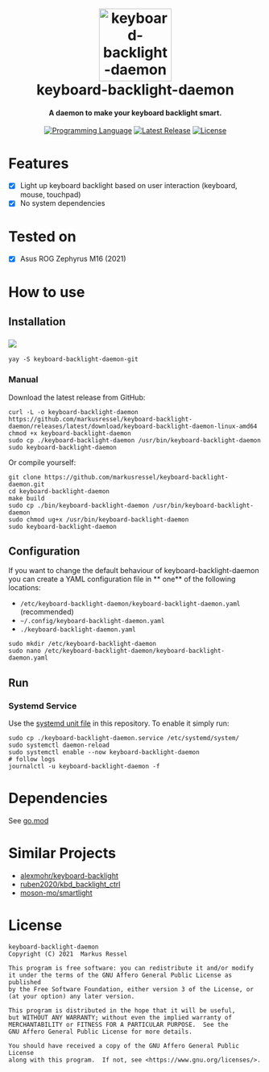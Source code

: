 <h1 align="center">
  <img src="screenshots/kbd_icon.svg" width="144" height="144" alt="keyboard-backlight-daemon icon">
  <br>
  keyboard-backlight-daemon
  <br>
</h1>

<h4 align="center">A daemon to make your keyboard backlight smart.</h4>

<div align="center">

[![Programming Language](https://img.shields.io/badge/Go-00ADD8?logo=go&logoColor=white)]()
[![Latest Release](https://img.shields.io/github/release/markusressel/keyboard-backlight-daemon.svg)](https://github.com/markusressel/keyboard-backlight-daemon/releases)
[![License](https://img.shields.io/badge/license-AGPLv3-blue.svg)](/LICENSE)

</div>

# Features

* [x] Light up keyboard backlight based on user interaction (keyboard, mouse, touchpad)
* [x] No system dependencies

# Tested on

* [x] Asus ROG Zephyrus M16 (2021)

# How to use

## Installation

### ![](https://img.shields.io/badge/Arch_Linux-1793D1?logo=arch-linux&logoColor=white)

```shell
yay -S keyboard-backlight-daemon-git
```

### Manual

Download the latest release from GitHub:

```shell
curl -L -o keyboard-backlight-daemon https://github.com/markusressel/keyboard-backlight-daemon/releases/latest/download/keyboard-backlight-daemon-linux-amd64
chmod +x keyboard-backlight-daemon
sudo cp ./keyboard-backlight-daemon /usr/bin/keyboard-backlight-daemon
sudo keyboard-backlight-daemon
```

Or compile yourself:

```shell
git clone https://github.com/markusressel/keyboard-backlight-daemon.git
cd keyboard-backlight-daemon
make build
sudo cp ./bin/keyboard-backlight-daemon /usr/bin/keyboard-backlight-daemon
sudo chmod ug+x /usr/bin/keyboard-backlight-daemon
sudo keyboard-backlight-daemon
```

## Configuration

If you want to change the default behaviour of keyboard-backlight-daemon you can create a YAML configuration file in **
one** of the following locations:

* `/etc/keyboard-backlight-daemon/keyboard-backlight-daemon.yaml` (recommended)
* `~/.config/keyboard-backlight-daemon.yaml`
* `./keyboard-backlight-daemon.yaml`

```shell
sudo mkdir /etc/keyboard-backlight-daemon
sudo nano /etc/keyboard-backlight-daemon/keyboard-backlight-daemon.yaml
```

## Run

### Systemd Service

Use the [systemd unit file](./keyboard-backlight-daemon.service) in this repository. To enable it simply run:

```shell
sudo cp ./keyboard-backlight-daemon.service /etc/systemd/system/
sudo systemctl daemon-reload
sudo systemctl enable --now keyboard-backlight-daemon
# follow logs
journalctl -u keyboard-backlight-daemon -f
```

# Dependencies

See [go.mod](go.mod)

# Similar Projects

* [alexmohr/keyboard-backlight](https://github.com/alexmohr/keyboard-backlight)
* [ruben2020/kbd_backlight_ctrl](https://github.com/ruben2020/kbd_backlight_ctrl)
* [moson-mo/smartlight](https://github.com/moson-mo/smartlight)

# License

```
keyboard-backlight-daemon
Copyright (C) 2021  Markus Ressel

This program is free software: you can redistribute it and/or modify
it under the terms of the GNU Affero General Public License as published
by the Free Software Foundation, either version 3 of the License, or
(at your option) any later version.

This program is distributed in the hope that it will be useful,
but WITHOUT ANY WARRANTY; without even the implied warranty of
MERCHANTABILITY or FITNESS FOR A PARTICULAR PURPOSE.  See the
GNU Affero General Public License for more details.

You should have received a copy of the GNU Affero General Public License
along with this program.  If not, see <https://www.gnu.org/licenses/>.
```
